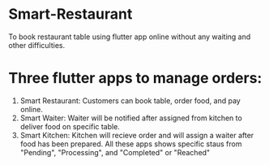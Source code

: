 # Smart-Restaurant
To book restaurant table using flutter app online without any waiting and other difficulties.

# Three flutter apps to manage orders:
1. Smart Restaurant: Customers can book table, order food, and pay online.
2. Smart Waiter: Waiter will be notified after assigned from kitchen to deliver food on specific table.
3. Smart Kitchen: Kitchen will recieve order and will assign a waiter after food has been prepared.
All these apps shows specific staus from "Pending", "Processing", and "Completed" or "Reached"
